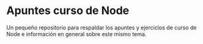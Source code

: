 # Apuntes curso de Node

Un pequeño repositorio para respaldar 
los apuntes y ejercicios de curso de 
Node e información en general sobre este 
mismo tema.
